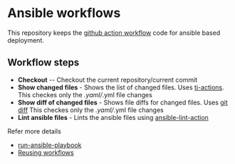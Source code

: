 # Ansible workflows

This repository keeps the [github action workflow](https://github.com/kumvijaya/ansible-workflows/blob/main/.github/workflows/ansible-cd.yml) code for ansible based deployment.

## Workflow steps
- **Checkout** -- Checkout the current repository/current commit
- **Show changed files** - Shows the list of changed files. Uses [tj-actions](https://github.com/tj-actions/changed-files). This checkes only the *.yaml/*.yml file changes 
- **Show diff of changed files** - Shows file diffs for changed files. Uses [git diff](https://git-scm.com/docs/git-diff) This checkes only the *.yaml/*.yml file changes
- **Lint ansible files** - Lints the ansible files using [ansible-lint-action](https://github.com/ansible/ansible-lint-action)

Refer more details 
- [run-ansible-playbook](https://github.com/marketplace/actions/run-ansible-playbook)
- [Reusing workflows](https://docs.github.com/en/actions/using-workflows/reusing-workflows)